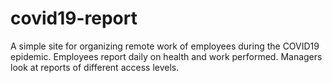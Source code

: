 # covid19-report

A simple site for organizing remote work of employees during the COVID19 epidemic. Employees report daily on health and work performed. Managers look at reports of different access levels.
